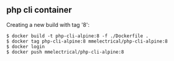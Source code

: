 ## php cli container

Creating a new build with tag '8':

    $ docker build -t php-cli-alpine:8 -f ./Dockerfile .
    $ docker tag php-cli-alpine:8 mmelectrical/php-cli-alpine:8
    $ docker login 
    $ docker push mmelectrical/php-cli-alpine:8
